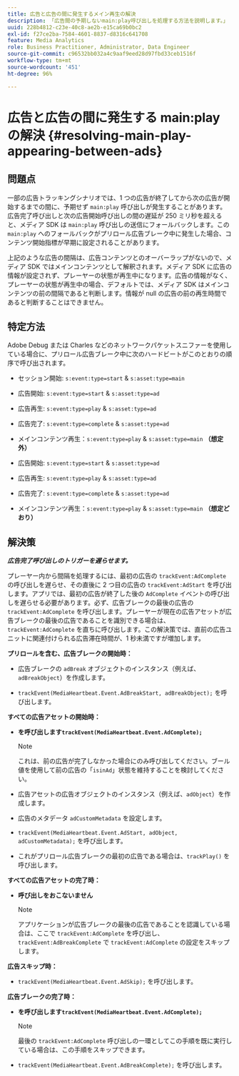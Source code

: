 ```yaml
---
title: 広告と広告の間に発生するメイン再生の解決
description: 「広告間の予期しないmain:play呼び出しを処理する方法を説明します。」
uuid: 228b4812-c23e-40c8-ae2b-e15ca69b0bc2
exl-id: f27ce2ba-7584-4601-8837-d8316c641708
feature: Media Analytics
role: Business Practitioner, Administrator, Data Engineer
source-git-commit: c96532bb032a4c9aaf9eed28d97fbd33ceb1516f
workflow-type: tm+mt
source-wordcount: '451'
ht-degree: 96%

---
```


# 広告と広告の間に発生する main:play の解決 {#resolving-main-play-appearing-between-ads}

## 問題点

一部の広告トラッキングシナリオでは、1 つの広告が終了してから次の広告が開始するまでの間に、予期せず `main:play` 呼び出しが発生することがあります。広告完了呼び出しと次の広告開始呼び出しの間の遅延が 250 ミリ秒を超えると、メディア SDK は `main:play` 呼び出しの送信にフォールバックします。この `main:play` へのフォールバックがプリロール広告ブレーク中に発生した場合、コンテンツ開始指標が早期に設定されることがあります。

上記のような広告の間隔は、広告コンテンツとのオーバーラップがないので、メディア SDK ではメインコンテンツとして解釈されます。メディア SDK に広告の情報が設定されず、プレーヤーの状態が再生中になります。広告の情報がなく、プレーヤーの状態が再生中の場合、デフォルトでは、メディア SDK はメインコンテンツの前の間隔であると判断します。情報が null の広告の前の再生時間であると判断することはできません。

## 特定方法

Adobe Debug または Charles などのネットワークパケットスニファーを使用している場合に、プリロール広告ブレーク中に次のハードビートがこのとおりの順序で呼び出されます。

* セッション開始: `s:event:type=start` &amp; `s:asset:type=main`
* 広告開始: `s:event:type=start` &amp; `s:asset:type=ad`
* 広告再生: `s:event:type=play` &amp; `s:asset:type=ad`
* 広告完了: `s:event:type=complete` &amp; `s:asset:type=ad`
* メインコンテンツ再生：`s:event:type=play` &amp; `s:asset:type=main` **（想定外）**

* 広告開始: `s:event:type=start` &amp; `s:asset:type=ad`
* 広告再生: `s:event:type=play` &amp; `s:asset:type=ad`
* 広告完了: `s:event:type=complete` &amp; `s:asset:type=ad`
* メインコンテンツ再生：`s:event:type=play` &amp; `s:asset:type=main` **（想定どおり）**

## 解決策

***広告完了呼び出しのトリガーを遅らせます。***

プレーヤー内から間隔を処理するには、最初の広告の `trackEvent:AdComplete` の呼び出しを遅らせ、その直後に 2 つ目の広告の `trackEvent:AdStart` を呼び出します。アプリでは、最初の広告が終了した後の `AdComplete` イベントの呼び出しを遅らせる必要があります。必ず、広告ブレークの最後の広告の `trackEvent:AdComplete` を呼び出します。プレーヤーが現在の広告アセットが広告ブレークの最後の広告であることを識別できる場合は、`trackEvent:AdComplete` を直ちに呼び出します。この解決策では、直前の広告ユニットに関連付けられる広告滞在時間が、1 秒未満ですが増加します。

**プリロールを含む、広告ブレークの開始時：**

* 広告ブレークの `adBreak` オブジェクトのインスタンス（例えば、`adBreakObject`）を作成します。

* `trackEvent(MediaHeartbeat.Event.AdBreakStart, adBreakObject);` を呼び出します。

**すべての広告アセットの開始時：**

* **を呼び出します`trackEvent(MediaHeartbeat.Event.AdComplete);`**

   >[!NOTE]
   >
   >これは、前の広告が完了しなかった場合にのみ呼び出してください。ブール値を使用して前の広告の「`isinAd`」状態を維持することを検討してください。

* 広告アセットの広告オブジェクトのインスタンス（例えば、`adObject`）を作成します。
* 広告のメタデータ `adCustomMetadata` を設定します。
* `trackEvent(MediaHeartbeat.Event.AdStart, adObject, adCustomMetadata);` を呼び出します。
* これがプリロール広告ブレークの最初の広告である場合は、`trackPlay()` を呼び出します。

**すべての広告アセットの完了時：**

* **呼び出しをおこないません**

   >[!NOTE]
   >
   >アプリケーションが広告ブレークの最後の広告であることを認識している場合は、ここで `trackEvent:AdComplete` を呼び出し、`trackEvent:AdBreakComplete` で `trackEvent:AdComplete` の設定をスキップします。

**広告スキップ時：**

* `trackEvent(MediaHeartbeat.Event.AdSkip);` を呼び出します。

**広告ブレークの完了時：**

* **を呼び出します`trackEvent(MediaHeartbeat.Event.AdComplete);`**

   >[!NOTE]
   >
   >最後の `trackEvent:AdComplete` 呼び出しの一環としてこの手順を既に実行している場合は、この手順をスキップできます。

* `trackEvent(MediaHeartbeat.Event.AdBreakComplete);` を呼び出します。
